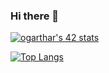 ### Hi there 👋


[![ogarthar's 42 stats](https://badge42.vercel.app/api/v2/cl1nv9baz017909mr6u6gk50s/stats?cursusId=21&coalitionId=91)](https://github.com/JaeSeoKim/badge42)

[![Top Langs](https://github-readme-stats.vercel.app/api/top-langs/?username=n0ring&layout=compact)](https://github.com/kirikova-k/github-readme-stats)
